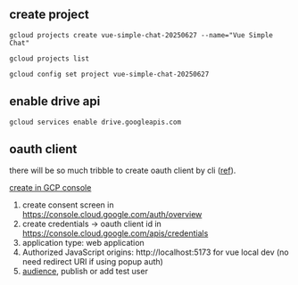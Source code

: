## create project

```shell
gcloud projects create vue-simple-chat-20250627 --name="Vue Simple Chat"
```

```shell
gcloud projects list
```

```shell
gcloud config set project vue-simple-chat-20250627
```

## enable drive api

```shell
gcloud services enable drive.googleapis.com
```

## oauth client

there will be so much tribble to create oauth client by
cli ([ref](https://cloud.google.com/iap/docs/programmatic-oauth-clients)).

[create in GCP console](https://console.cloud.google.com/apis/credentials)

1. create consent screen in https://console.cloud.google.com/auth/overview
2. create credentials -> oauth client id in https://console.cloud.google.com/apis/credentials
3. application type: web application
4. Authorized JavaScript origins: http://localhost:5173 for vue local dev (no need redirect URI if using popup auth)
5. [audience](https://console.cloud.google.com/auth/audience), publish or add test user

